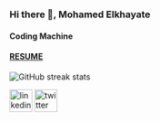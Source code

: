 ### Hi there 👋, Mohamed Elkhayate

#### Coding Machine

#### [RESUME](https://drive.google.com/file/d/1poCsW1btvFFJmakwRC3xWnNC89ZjIa0B/view)

![GitHub streak stats](https://github-readme-streak-stats.herokuapp.com/?user=ELKHAYATE)  



[<img src='https://cdn.jsdelivr.net/npm/simple-icons@3.0.1/icons/linkedin.svg' alt='linkedin' height='40'>](https://www.linkedin.com/in/mohamed-elkhayate-4535a91b6/)  [<img src='https://cdn.jsdelivr.net/npm/simple-icons@3.0.1/icons/twitter.svg' alt='twitter' height='40'>](https://twitter.com/elkha_yate)  





